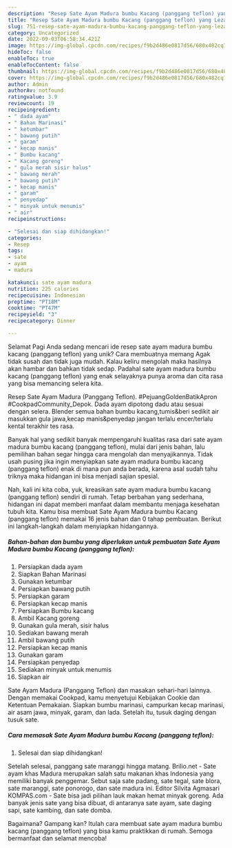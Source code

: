```yaml
---
description: "Resep Sate Ayam Madura bumbu Kacang (panggang teflon) yang Lezat Sekali"
title: "Resep Sate Ayam Madura bumbu Kacang (panggang teflon) yang Lezat Sekali"
slug: 751-resep-sate-ayam-madura-bumbu-kacang-panggang-teflon-yang-lezat-sekali
category: Uncategorized
date: 2022-09-03T06:58:34.421Z
image: https://img-global.cpcdn.com/recipes/f9b2d486e0817d56/680x482cq70/sate-ayam-madura-bumbu-kacang-panggang-teflon-foto-resep-utama.jpg
hideToc: false
enableToc: true
enableTocContent: false
thumbnail: https://img-global.cpcdn.com/recipes/f9b2d486e0817d56/680x482cq70/sate-ayam-madura-bumbu-kacang-panggang-teflon-foto-resep-utama.jpg
cover: https://img-global.cpcdn.com/recipes/f9b2d486e0817d56/680x482cq70/sate-ayam-madura-bumbu-kacang-panggang-teflon-foto-resep-utama.jpg
author: Admin
authorAv: notfound
ratingvalue: 3.9
reviewcount: 19
recipeingredient:
- " dada ayam"
- " Bahan Marinasi"
- " ketumbar"
- " bawang putih"
- " garam"
- " kecap manis"
- " Bumbu kacang"
- " Kacang goreng"
- " gula merah sisir halus"
- " bawang merah"
- " bawang putih"
- " kecap manis"
- " garam"
- " penyedap"
- " minyak untuk menumis"
- " air"
recipeinstructions:

- "Selesai dan siap dihidangkan!"
categories:
- Resep
tags:
- sate
- ayam
- madura

katakunci: sate ayam madura 
nutrition: 225 calories
recipecuisine: Indonesian
preptime: "PT18M"
cooktime: "PT47M"
recipeyield: "3"
recipecategory: Dinner

---
```



Selamat Pagi Anda sedang mencari ide resep sate ayam madura bumbu kacang (panggang teflon) yang unik? Cara membuatnya memang Agak tidak susah dan tidak juga mudah. Kalau keliru mengolah maka hasilnya akan hambar dan bahkan tidak sedap. Padahal sate ayam madura bumbu kacang (panggang teflon) yang enak selayaknya punya aroma dan cita rasa yang bisa memancing selera kita.


Resep Sate Ayam Madura (Panggang Teflon). #PejuangGoldenBatikApron #CookpadCommunity_Depok. Dada ayam dipotong dadu atau sesuai dengan selera. Blender semua bahan bumbu kacang,tumis&amp;beri sedikit air masukkan gula jawa,kecap manis&amp;penyedap jangan terlalu encer/terlalu kental terakhir tes rasa.

Banyak hal yang sedikit banyak mempengaruhi kualitas rasa dari sate ayam madura bumbu kacang (panggang teflon), mulai dari jenis bahan, lalu pemilihan bahan segar hingga cara mengolah dan menyajikannya. Tidak usah pusing jika ingin menyiapkan sate ayam madura bumbu kacang (panggang teflon) enak di mana pun anda berada, karena asal sudah tahu triknya maka hidangan ini bisa menjadi sajian spesial.


Nah, kali ini kita coba, yuk, kreasikan sate ayam madura bumbu kacang (panggang teflon) sendiri di rumah. Tetap berbahan yang sederhana, hidangan ini dapat memberi manfaat dalam membantu menjaga kesehatan tubuh kita. Kamu bisa membuat Sate Ayam Madura bumbu Kacang (panggang teflon) memakai 16 jenis bahan dan 0 tahap pembuatan. Berikut ini langkah-langkah dalam menyiapkan hidangannya.

<!--inarticleads1-->

##### Bahan-bahan dan bumbu yang diperlukan untuk pembuatan Sate Ayam Madura bumbu Kacang (panggang teflon):

1. Persiapkan  dada ayam
1. Siapkan  Bahan Marinasi
1. Gunakan  ketumbar
1. Persiapkan  bawang putih
1. Persiapkan  garam
1. Persiapkan  kecap manis
1. Persiapkan  Bumbu kacang
1. Ambil  Kacang goreng
1. Gunakan  gula merah, sisir halus
1. Sediakan  bawang merah
1. Ambil  bawang putih
1. Persiapkan  kecap manis
1. Gunakan  garam
1. Persiapkan  penyedap
1. Sediakan  minyak untuk menumis
1. Siapkan  air


Sate Ayam Madura (Panggang Teflon) dan masakan sehari-hari lainnya. Dengan memakai Cookpad, kamu menyetujui Kebijakan Cookie dan Ketentuan Pemakaian. Siapkan bumbu marinasi, campurkan kecap marinasi, air asam jawa, minyak, garam, dan lada. Setelah itu, tusuk daging dengan tusuk sate. 

<!--inarticleads2-->

##### Cara memasak Sate Ayam Madura bumbu Kacang (panggang teflon):


1. Selesai dan siap dihidangkan!

Setelah selesai, panggang sate maranggi hingga matang. Brilio.net - Sate ayam khas Madura merupakan salah satu makanan khas Indonesia yang memiliki banyak penggemar. Sebut saja sate padang, sate tegal, sate blora, sate maranggi, sate ponorogo, dan sate madura ini. Editor Silvita Agmasari KOMPAS.com - Sate bisa jadi pilihan lauk makan hemat minyak goreng. Ada banyak jenis sate yang bisa dibuat, di antaranya sate ayam, sate daging sapi, sate kambing, dan sate domba. 

Bagaimana? Gampang kan? Itulah cara membuat sate ayam madura bumbu kacang (panggang teflon) yang bisa kamu praktikkan di rumah. Semoga bermanfaat dan selamat mencoba!
